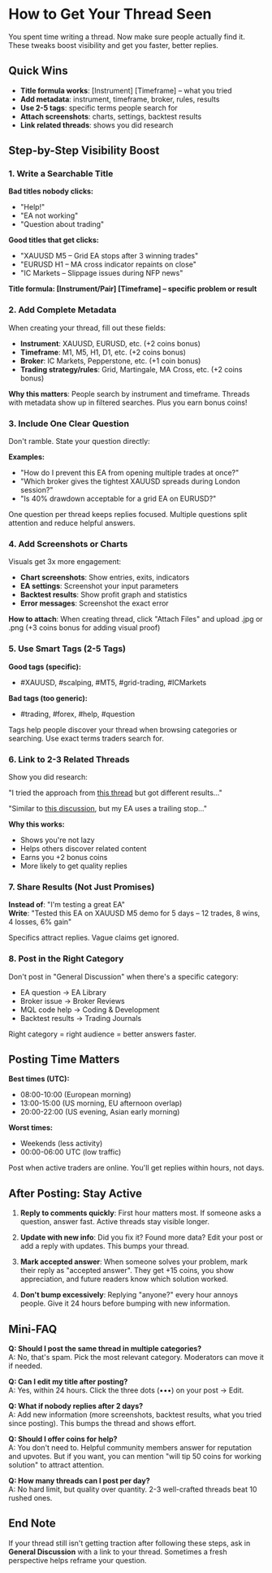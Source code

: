 # How to Get Your Thread Seen

You spent time writing a thread. Now make sure people actually find it. These tweaks boost visibility and get you faster, better replies.

## Quick Wins

- **Title formula works**: [Instrument] [Timeframe] – what you tried
- **Add metadata**: instrument, timeframe, broker, rules, results
- **Use 2-5 tags**: specific terms people search for
- **Attach screenshots**: charts, settings, backtest results
- **Link related threads**: shows you did research

## Step-by-Step Visibility Boost

### 1. Write a Searchable Title

**Bad titles nobody clicks:**
- "Help!"
- "EA not working"
- "Question about trading"

**Good titles that get clicks:**
- "XAUUSD M5 – Grid EA stops after 3 winning trades"
- "EURUSD H1 – MA cross indicator repaints on close"
- "IC Markets – Slippage issues during NFP news"

**Title formula: [Instrument/Pair] [Timeframe] – specific problem or result**

### 2. Add Complete Metadata

When creating your thread, fill out these fields:
- **Instrument**: XAUUSD, EURUSD, etc. (+2 coins bonus)
- **Timeframe**: M1, M5, H1, D1, etc. (+2 coins bonus)
- **Broker**: IC Markets, Pepperstone, etc. (+1 coin bonus)
- **Trading strategy/rules**: Grid, Martingale, MA Cross, etc. (+2 coins bonus)

**Why this matters**: People search by instrument and timeframe. Threads with metadata show up in filtered searches. Plus you earn bonus coins!

### 3. Include One Clear Question

Don't ramble. State your question directly:

**Examples:**
- "How do I prevent this EA from opening multiple trades at once?"
- "Which broker gives the tightest XAUUSD spreads during London session?"
- "Is 40% drawdown acceptable for a grid EA on EURUSD?"

One question per thread keeps replies focused. Multiple questions split attention and reduce helpful answers.

### 4. Add Screenshots or Charts

Visuals get 3x more engagement:
- **Chart screenshots**: Show entries, exits, indicators
- **EA settings**: Screenshot your input parameters
- **Backtest results**: Show profit graph and statistics
- **Error messages**: Screenshot the exact error

**How to attach**: When creating thread, click "Attach Files" and upload .jpg or .png (+3 coins bonus for adding visual proof)

### 5. Use Smart Tags (2-5 Tags)

**Good tags (specific):**
- #XAUUSD, #scalping, #MT5, #grid-trading, #ICMarkets

**Bad tags (too generic):**
- #trading, #forex, #help, #question

Tags help people discover your thread when browsing categories or searching. Use exact terms traders search for.

### 6. Link to 2-3 Related Threads

Show you did research:

"I tried the approach from [this thread](link) but got different results..."

"Similar to [this discussion](link), but my EA uses a trailing stop..."

**Why this works:**
- Shows you're not lazy
- Helps others discover related content
- Earns you +2 bonus coins
- More likely to get quality replies

### 7. Share Results (Not Just Promises)

**Instead of**: "I'm testing a great EA"  
**Write**: "Tested this EA on XAUUSD M5 demo for 5 days – 12 trades, 8 wins, 4 losses, 6% gain"

Specifics attract replies. Vague claims get ignored.

### 8. Post in the Right Category

Don't post in "General Discussion" when there's a specific category:
- EA question → EA Library
- Broker issue → Broker Reviews
- MQL code help → Coding & Development
- Backtest results → Trading Journals

Right category = right audience = better answers faster.

## Posting Time Matters

**Best times (UTC):**
- 08:00-10:00 (European morning)
- 13:00-15:00 (US morning, EU afternoon overlap)
- 20:00-22:00 (US evening, Asian early morning)

**Worst times:**
- Weekends (less activity)
- 00:00-06:00 UTC (low traffic)

Post when active traders are online. You'll get replies within hours, not days.

## After Posting: Stay Active

1. **Reply to comments quickly**: First hour matters most. If someone asks a question, answer fast. Active threads stay visible longer.

2. **Update with new info**: Did you fix it? Found more data? Edit your post or add a reply with updates. This bumps your thread.

3. **Mark accepted answer**: When someone solves your problem, mark their reply as "accepted answer". They get +15 coins, you show appreciation, and future readers know which solution worked.

4. **Don't bump excessively**: Replying "anyone?" every hour annoys people. Give it 24 hours before bumping with new information.

## Mini-FAQ

**Q: Should I post the same thread in multiple categories?**  
A: No, that's spam. Pick the most relevant category. Moderators can move it if needed.

**Q: Can I edit my title after posting?**  
A: Yes, within 24 hours. Click the three dots (•••) on your post → Edit.

**Q: What if nobody replies after 2 days?**  
A: Add new information (more screenshots, backtest results, what you tried since posting). This bumps the thread and shows effort.

**Q: Should I offer coins for help?**  
A: You don't need to. Helpful community members answer for reputation and upvotes. But if you want, you can mention "will tip 50 coins for working solution" to attract attention.

**Q: How many threads can I post per day?**  
A: No hard limit, but quality over quantity. 2-3 well-crafted threads beat 10 rushed ones.

## End Note

If your thread still isn't getting traction after following these steps, ask in **General Discussion** with a link to your thread. Sometimes a fresh perspective helps reframe your question.
